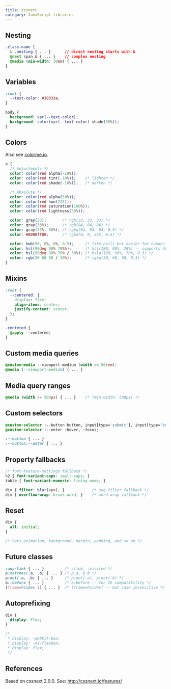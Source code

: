 ```yaml
---
title: cssnext
category: JavaScript libraries
---
```


## Nesting

```css
.class-name {
  & .nesting { ... }      // direct nesting starts with &
  @nest span & { ... }    // complex nesting
  @media (min-width: 30em) { ... }
}
```

## Variables

```css
:root {
  --text-color: #30333a;
}

body {
  background: var(--text-color);
  background: color(var(--text-color) shade(30%));
}
```

## Colors

Also see [colorme.io](http://colorme.io/).

```css
a {
  /* Adjustments */
  color: color(red alpha(-10%));
  color: color(red tint(-10%));    /* lighten */
  color: color(red shade(-10%));   /* darken */

  /* Absolute */
  color: color(red alpha(50%));
  color: color(red hue(225));
  color: color(red saturation(100%));
  color: color(red lightness(50%));

  color: gray(33);       /* rgb(33, 33, 33) */
  color: gray(33%);      /* rgb(84, 84, 84) */
  color: gray(33%, 50%); /* rgba(84, 84, 84, 0.5) */
  color: #0000ff80;      /* rgba(0, 0, 255, 0.5) */

  color: hwb(90, 0%, 0%, 0.5);     /* like hsl() but easier for humans */
  color: hsl(90deg 90% 70%%);      /* hsl(180, 90%, 70%) -- supports deg */
  color: hsl(90deg 90% 70% / 30%); /* hsla(180, 90%, 70%, 0.3) */
  color: rgb(30 60 90 / 30%);      /* rgba(30, 60, 90, 0.3) */
}
```

## Mixins

```css
:root {
  --centered: {
    display: flex;
    align-items: center;
    justify-content: center;
  };
}

.centered {
  @apply --centered;
}
```

## Custom media queries

```css
@custom-media --viewport-medium (width <= 50rem);
@media (--viewport-medium) { ... }
```

## Media query ranges

```css
@media (width >= 500px) { ... }    /* (min-width: 500px) */
```

## Custom selectors

```css
@custom-selector :--button button, input[type='submit'], input[type='button'];
@custom-selector :--enter :hover, :focus;

:--button { ... }
:--button:--enter { ... }
```

## Property fallbacks

```css
/* font-feature-settings fallback */
h2 { font-variant-caps: small-caps; }
table { font-variant-numeric: lining-nums; }

div { filter: blur(4px); }            /* svg filter fallback */
div { overflow-wrap: break-word; }    /* word-wrap fallback */
```

## Reset

```css
div {
  all: initial;
}

/* Sets animation, background, margin, padding, and so on */
```

## Future classes

```css
:any-link { ... }         /* :link, :visited */
p:matches(.a, .b) { ... } /* p.a, p.b */
p:not(.a, .b) { ... }     /* p:not(.a), p:not(.b) */
a::before { ... }         /* a:before -- for IE compatibility */
[frame=hsides i] { ... }  /* [frame=hsides] -- but case insensitive */
```

## Autoprefixing

```css
div {
  display: flex;
}

/*
 * display: -webkit-box;
 * display: -ms-flexbox;
 * display: flex;
 */
```

## References

Based on cssnext 2.9.0. See: <http://cssnext.io/features/>
